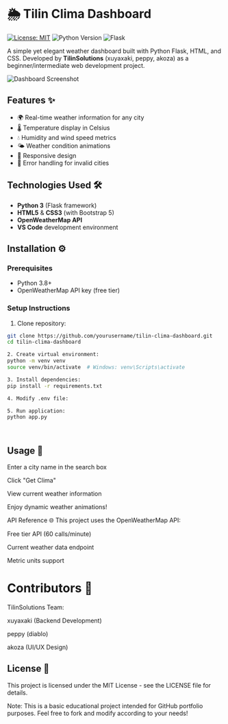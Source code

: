 # 🌦️ Tilin Clima Dashboard

[![License: MIT](https://img.shields.io/badge/License-MIT-yellow.svg)](https://opensource.org/licenses/MIT)
![Python Version](https://img.shields.io/badge/python-3.8%2B-blue)
![Flask](https://img.shields.io/badge/flask-2.0%2B-lightgrey)

A simple yet elegant weather dashboard built with Python Flask, HTML, and CSS. Developed by **TilinSolutions** (xuyaxaki, peppy, akoza) as a beginner/intermediate web development project.

![Dashboard Screenshot](https://via.placeholder.com/800x500.png?text=Tilin+Clima+Dashboard+Screenshot)

## Features ✨

- 🌍 Real-time weather information for any city
- 🌡️ Temperature display in Celsius
- 💧 Humidity and wind speed metrics
- 🌤️ Weather condition animations
- 📱 Responsive design
- 🚨 Error handling for invalid cities

## Technologies Used 🛠️

- **Python 3** (Flask framework)
- **HTML5** & **CSS3** (with Bootstrap 5)
- **OpenWeatherMap API**
- **VS Code** development environment

## Installation ⚙️

### Prerequisites

- Python 3.8+
- OpenWeatherMap API key (free tier)

### Setup Instructions

1. Clone repository:

```bash
git clone https://github.com/yourusername/tilin-clima-dashboard.git
cd tilin-clima-dashboard

2. Create virtual environment:
python -m venv venv
source venv/bin/activate  # Windows: venv\Scripts\activate

3. Install dependencies:
pip install -r requirements.txt

4. Modify .env file:

5. Run application:
python app.py




```
## Usage 🚀
Enter a city name in the search box

Click "Get Clima"

View current weather information

Enjoy dynamic weather animations!

API Reference 🌐
This project uses the OpenWeatherMap API:

Free tier API (60 calls/minute)

Current weather data endpoint

Metric units support


# Contributors 👥
TilinSolutions Team:

xuyaxaki (Backend Development)

peppy (diablo)

akoza (UI/UX Design)



## License 📄
This project is licensed under the MIT License - see the LICENSE file for details.

Note: This is a basic educational project intended for GitHub portfolio purposes. Feel free to fork and modify according to your needs!
